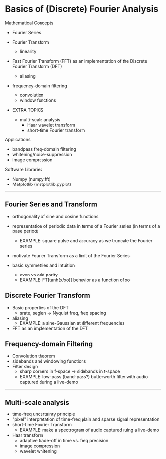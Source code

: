 # Basics of (Discrete) Fourier Analysis

Mathematical Concepts

  * Fourier Series
  * Fourier Transform
    * linearity
  * Fast Fourier Transform (FFT) as an implementation of the Discrete Fourier Transform (DFT)
    * aliasing
  * frequency-domain filtering
    * convolution
    * window functions

  * EXTRA TOPICS
    * multi-scale analysis
      * Haar wavelet transform
      * short-time Fourier transform

Applications

  * bandpass freq-domain filtering
  * whitening/noise-suppression
  * image compression

Software Libraries

  * Numpy (numpy.fft)
  * Matplotlib (matplotlib.pyplot)

--------------------------------------------------

## Fourier Series and Transform

  * orthogonality of sine and cosine functions
  * representation of periodic data in terms of a Fourier series (in terms of a base period)
    * EXAMPLE: square pulse and accuracy as we truncate the Fourier series 

  * motivate Fourier Transform as a limit of the Fourier Series

  * basic symmetries and intuition
    * even vs odd parity
    * EXAMPLE: FT[tanh(x/xo)] behavior as a function of xo

## Discrete Fourier Transform

  * Basic properties of the DFT
    * srate, seglen -> Nyquist freq, freq spacing
  * aliasing
    * EXAMPLE: a sine-Gaussian at different frequencies
  * FFT as an implementation of the DFT

## Frequency-domain Filtering

  * Convolution theorem
  * sidebands and windowing functions
  * Filter design
    * sharp corners in f-space -> sidebands in t-space
    * EXAMPLE: low-pass (band-pass?) butterworth filter with audio captured during a live-demo

--------------------------------------------------

## Multi-scale analysis

  * time-freq uncertainty principle
  * "pixel" interpretation of time-freq plain and sparse signal representation
  * short-time Fourier Transform
    * EXAMPLE: make a spectrogram of audio captured ruing a live-demo
  * Haar transform
    * adaptive trade-off in time vs. freq precision
    * image compression
    * wavelet whitening
